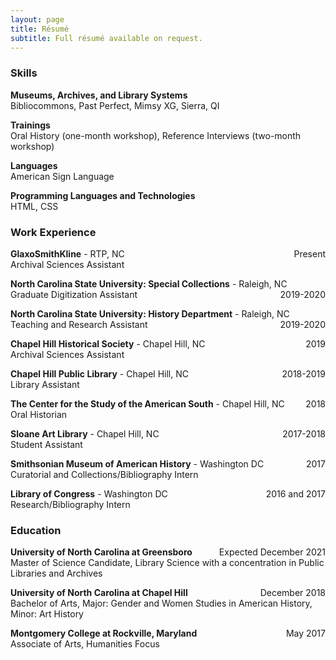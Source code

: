 ```yaml
---
layout: page
title: Résumé
subtitle: Full résumé available on request. 
---
```

### Skills
**Museums, Archives, and Library Systems**  
Bibliocommons, Past Perfect, Mimsy XG, Sierra, QI

**Trainings**  
Oral History (one-month workshop), Reference Interviews (two-month workshop)

**Languages**  
American Sign Language

**Programming Languages and Technologies**  
HTML, CSS

### Work Experience
**GlaxoSmithKline** - RTP, NC <span style="float: right; ">Present</span>  
Archival Sciences Assistant

**North Carolina State University: Special Collections** - Raleigh, NC <span style="float: right; ">2019-2020</span>  
Graduate Digitization Assistant

**North Carolina State University: History Department** - Raleigh, NC <span style="float: right; ">2019-2020</span>  
Teaching and Research Assistant

**Chapel Hill Historical Society** - Chapel Hill, NC <span style="float: right; ">2019</span>  
Archival Sciences Assistant

**Chapel Hill Public Library** - Chapel Hill, NC <span style="float: right; ">2018-2019</span>  
Library Assistant

**The Center for the Study of the American South** - Chapel Hill, NC <span style="float: right; ">2018</span>  
Oral Historian

**Sloane Art Library** - Chapel Hill, NC <span style="float: right; ">2017-2018</span>  
Student Assistant

**Smithsonian Museum of American History** - Washington DC <span style="float: right; ">2017</span>  
Curatorial and Collections/Bibliography Intern

**Library of Congress** - Washington DC <span style="float: right; ">2016 and 2017</span>  
Research/Bibliography Intern

### Education

**University of North Carolina at Greensboro** <span style="float: right; ">Expected December 2021</span>   
Master of Science Candidate, Library Science with a concentration in Public Libraries and Archives

**University of North Carolina at Chapel Hill** <span style="float: right; ">December 2018</span>    
Bachelor of Arts, Major: Gender and Women Studies in American History, Minor: Art History

**Montgomery College at Rockville, Maryland** <span style="float: right; ">May 2017</span>  
Associate of Arts, Humanities Focus
